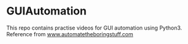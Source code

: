 # GUIAutomation
This repo contains practise videos for GUI automation using Python3. 
Reference  from www.automatetheboringstuff.com
